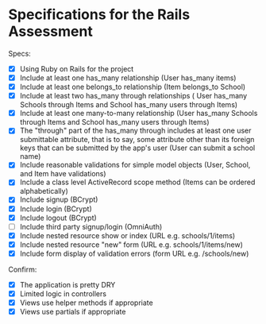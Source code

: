 # Specifications for the Rails Assessment

Specs:
- [x] Using Ruby on Rails for the project
- [x] Include at least one has_many relationship (User has_many items) 
- [x] Include at least one belongs_to relationship (Item belongs_to School)
- [x] Include at least two has_many through relationships ( User has_many Schools through Items and School has_many users through Items)
- [x] Include at least one many-to-many relationship (User has_many Schools through Items and School has_many users through Items)
- [x] The "through" part of the has_many through includes at least one user submittable attribute, that is to say, some attribute other than its foreign keys that can be submitted by the app's user (User can submit a school name)
- [x] Include reasonable validations for simple model objects (User, School, and Item have validations)
- [x] Include a class level ActiveRecord scope method (Items can be ordered alphabetically)
- [x] Include signup (BCrypt)
- [x] Include login (BCrypt)
- [x] Include logout (BCrypt)
- [ ] Include third party signup/login (OmniAuth)
- [x] Include nested resource show or index (URL e.g. schools/1/items)
- [x] Include nested resource "new" form (URL e.g. schools/1/items/new)
- [x] Include form display of validation errors (form URL e.g. /schools/new)

Confirm:
- [x] The application is pretty DRY
- [x] Limited logic in controllers
- [x] Views use helper methods if appropriate
- [x] Views use partials if appropriate